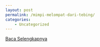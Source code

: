 ```yaml
---
layout: post
permalink: /mimpi-melompat-dari-tebing/
categories:
    - Uncategorized
---
```


[Baca Selengkapnya](/02)